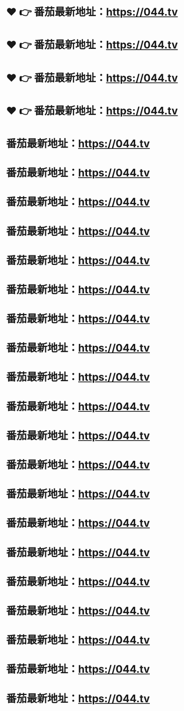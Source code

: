 # ❤️ 👉  番茄最新地址：https://044.tv
# ❤️ 👉  番茄最新地址：https://044.tv
# ❤️ 👉  番茄最新地址：https://044.tv
# ❤️ 👉  番茄最新地址：https://044.tv
# 番茄最新地址：https://044.tv
# 番茄最新地址：https://044.tv
# 番茄最新地址：https://044.tv
# 番茄最新地址：https://044.tv
# 番茄最新地址：https://044.tv
# 番茄最新地址：https://044.tv
# 番茄最新地址：https://044.tv
# 番茄最新地址：https://044.tv
# 番茄最新地址：https://044.tv
# 番茄最新地址：https://044.tv
# 番茄最新地址：https://044.tv
# 番茄最新地址：https://044.tv
# 番茄最新地址：https://044.tv
# 番茄最新地址：https://044.tv
# 番茄最新地址：https://044.tv
# 番茄最新地址：https://044.tv
# 番茄最新地址：https://044.tv
# 番茄最新地址：https://044.tv
# 番茄最新地址：https://044.tv
# 番茄最新地址：https://044.tv

